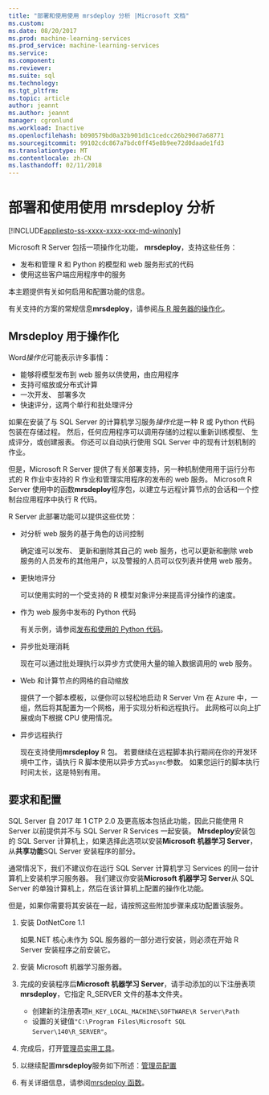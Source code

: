```yaml
---
title: "部署和使用使用 mrsdeploy 分析 |Microsoft 文档"
ms.custom: 
ms.date: 08/20/2017
ms.prod: machine-learning-services
ms.prod_service: machine-learning-services
ms.service: 
ms.component: 
ms.reviewer: 
ms.suite: sql
ms.technology: 
ms.tgt_pltfrm: 
ms.topic: article
author: jeannt
ms.author: jeannt
manager: cgronlund
ms.workload: Inactive
ms.openlocfilehash: b090579bd0a32b901d1c1cedcc26b290d7a68771
ms.sourcegitcommit: 99102cdc867a7bdc0ff45e8b9ee72d0daade1fd3
ms.translationtype: MT
ms.contentlocale: zh-CN
ms.lasthandoff: 02/11/2018
---
```

# <a name="deploy-and-consume-analytics-using-mrsdeploy"></a>部署和使用使用 mrsdeploy 分析
[!INCLUDE[appliesto-ss-xxxx-xxxx-xxx-md-winonly](../includes/appliesto-ss-xxxx-xxxx-xxx-md-winonly.md)]

Microsoft R Server 包括一项操作化功能， **mrsdeploy**，支持这些任务：

+ 发布和管理 R 和 Python 的模型和 web 服务形式的代码
+ 使用这些客户端应用程序中的服务

本主题提供有关如何启用和配置功能的信息。

有关支持的方案的常规信息**mrsdeploy**，请参阅[与 R 服务器的操作化](https://docs.microsoft.com/r-server/what-is-operationalization)。

## <a name="using-mrsdeploy-for-operationalization"></a>Mrsdeploy 用于操作化

Word*操作化*可能表示许多事情：

+ 能够将模型发布到 web 服务以供使用，由应用程序
+ 支持可缩放或分布式计算
+ 一次开发、 部署多次
+ 快速评分，这两个单行和批处理评分

如果在安装了与 SQL Server 的计算机学习服务*操作化*是一种 R 或 Python 代码包装在存储过程。 然后，任何应用程序可以调用存储的过程以重新训练模型、 生成评分，或创建报表。 你还可以自动执行使用 SQL Server 中的现有计划机制的作业。

但是，Microsoft R Server 提供了有关部署支持，另一种机制使用用于运行分布式的 R 作业中支持的 R 作业和管理实用程序的发布的 web 服务。 Microsoft R Server 使用中的函数**mrsdeploy**程序包，以建立与远程计算节点的会话和一个控制台应用程序中执行 R 代码。

R Server 此部署功能可以提供这些优势：

+ 对分析 web 服务的基于角色的访问控制

    确定谁可以发布、 更新和删除其自己的 web 服务，也可以更新和删除 web 服务的人员发布的其他用户，以及警报的人员可以仅列表并使用 web 服务。

+ 更快地评分
  
  可以使用实时的一个受支持的 R 模型对象评分来提高评分操作的速度。

+ 作为 web 服务中发布的 Python 代码

  有关示例，请参阅[发布和使用的 Python 代码](./python/publish-consume-python-code.md)。

+ 异步批处理消耗

  现在可以通过批处理执行以异步方式使用大量的输入数据调用的 web 服务。

+ Web 和计算节点的网格的自动缩放

  提供了一个脚本模板，以便你可以轻松地启动 R Server Vm 在 Azure 中，一组，然后将其配置为一个网格，用于实现分析和远程执行。 此网格可以向上扩展或向下根据 CPU 使用情况。

+ 异步远程执行

    现在支持使用**mrsdeploy** R 包。 若要继续在远程脚本执行期间在你的开发环境中工作，请执行 R 脚本使用以异步方式`async`参数。 如果您运行的脚本执行时间太长，这是特别有用。

## <a name="requirements-and-configuration"></a>要求和配置

SQL Server 自 2017 年 1 CTP 2.0 及更高版本包括此功能，因此只能使用 R Server 以前提供并不与 SQL Server R Services 一起安装。 **Mrsdeploy**安装包的 SQL Server 计算机上，如果选择此选项以安装**Microsoft 机器学习 Server**，从**共享功能**SQL Server 安装程序的部分。

通常情况下，我们不建议你在运行 SQL Server 计算机学习 Services 的同一台计算机上安装机学习服务器。 我们建议你安装**Microsoft 机器学习 Server**从 SQL Server 的单独计算机上，然后在该计算机上配置的操作化功能。

但是，如果你需要将其安装在一起，请按照这些附加步骤来成功配置该服务。

1. 安装 DotNetCore 1.1

    如果.NET 核心未作为 SQL 服务器的一部分进行安装，则必须在开始 R Server 安装程序之前安装它。

2. 安装 Microsoft 机器学习服务器。

3. 完成的安装程序后**Microsoft 机器学习 Server**，请手动添加的以下注册表项**mrsdeploy**，它指定 R_SERVER 文件的基本文件夹。 

    + 创建新的注册表项`H_KEY_LOCAL_MACHINE\SOFTWARE\R Server\Path`
    + 设置的关键值`"C:\Program Files\Microsoft SQL Server\140\R_SERVER"`。

4. 完成后，打开[管理员实用工具](https://docs.microsoft.com/r-server/operationalize/configure-use-admin-utility)。

5. 以继续配置**mrsdeploy**服务如下所述：[管理员配置](https://docs.microsoft.com/r-server/operationalize/configure-start-for-administrators)

6. 有关详细信息，请参阅[mrsdeploy 函数](https://docs.microsoft.com/r-server/r-reference/mrsdeploy/mrsdeploy-package)。
